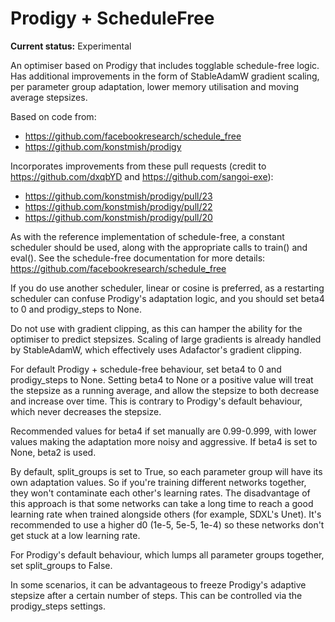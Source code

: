 # Prodigy + ScheduleFree

**Current status:** Experimental

An optimiser based on Prodigy that includes togglable schedule-free logic. Has additional improvements in the form of
StableAdamW gradient scaling, per parameter group adaptation, lower memory utilisation and moving average stepsizes.

Based on code from:
* https://github.com/facebookresearch/schedule_free
* https://github.com/konstmish/prodigy

Incorporates improvements from these pull requests (credit to https://github.com/dxqbYD and https://github.com/sangoi-exe):
* https://github.com/konstmish/prodigy/pull/23
* https://github.com/konstmish/prodigy/pull/22
* https://github.com/konstmish/prodigy/pull/20

As with the reference implementation of schedule-free, a constant scheduler should be used, along with the appropriate
calls to train() and eval(). See the schedule-free documentation for more details: https://github.com/facebookresearch/schedule_free

If you do use another scheduler, linear or cosine is preferred, as a restarting scheduler can confuse Prodigy's adaptation logic, 
and you should set beta4 to 0 and prodigy_steps to None.

Do not use with gradient clipping, as this can hamper the ability for the optimiser to predict stepsizes. 
Scaling of large gradients is already handled by StableAdamW, which effectively uses Adafactor's gradient clipping.

For default Prodigy + schedule-free behaviour, set beta4 to 0 and prodigy_steps to None. Setting beta4 to None or a positive
value will treat the stepsize as a running average, and allow the stepsize to both decrease and increase over time. This is
contrary to Prodigy's default behaviour, which never decreases the stepsize.

Recommended values for beta4 if set manually are 0.99-0.999, with lower values making the adaptation more noisy and aggressive.
If beta4 is set to None, beta2 is used.

By default, split_groups is set to True, so each parameter group will have its own adaptation values. So if you're training
different networks together, they won't contaminate each other's learning rates. The disadvantage of this approach is that some 
networks can take a long time to reach a good learning rate when trained alongside others (for example, SDXL's Unet). 
It's recommended to use a higher d0 (1e-5, 5e-5, 1e-4) so these networks don't get stuck at a low learning rate.

For Prodigy's default behaviour, which lumps all parameter groups together, set split_groups to False.

In some scenarios, it can be advantageous to freeze Prodigy's adaptive stepsize after a certain number of steps. This
can be controlled via the prodigy_steps settings.
